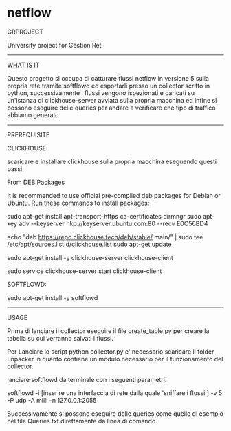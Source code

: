 # netflow

GRPROJECT

University project for Gestion Reti

---------------------------------------------------------------------------------------------------------------------------------
WHAT IS IT

Questo progetto si occupa di catturare flussi netflow in versione 5 sulla propria rete tramite softflowd ed esportarli presso un collector scritto in python, successivamente i flussi vengono ispezionati e caricati su un'istanza di clickhouse-server avviata sulla propria macchina ed infine si possono 
eseguire delle queries per andare a verificare che tipo di traffico abbiamo generato.

---------------------------------------------------------------------------------------------------------------------------------
PREREQUISITE

CLICKHOUSE:

scaricare e installare clickhouse sulla propria macchina eseguendo questi passi:

From DEB Packages

It is recommended to use official pre-compiled deb packages for Debian or Ubuntu. Run these commands to install packages:

sudo apt-get install apt-transport-https ca-certificates dirmngr sudo apt-key adv --keyserver hkp://keyserver.ubuntu.com:80 --recv E0C56BD4

echo "deb https://repo.clickhouse.tech/deb/stable/ main/" | sudo tee
/etc/apt/sources.list.d/clickhouse.list sudo apt-get update

sudo apt-get install -y clickhouse-server clickhouse-client

sudo service clickhouse-server start clickhouse-client


SOFTFLOWD:

sudo apt-get install -y softflowd

--------------------------------------------------------------------------------------------------------------------------------
USAGE

Prima di lanciare il collector eseguire il file create_table.py per creare la tabella su cui verranno salvati i flussi.

Per Lanciare lo script python collector.py e' necessario scaricare il folder unpacker in quanto contiene un modulo necessario per il funzionamento del collector.

lanciare softflowd da terminale con i seguenti parametri:

softflowd -i [inserire una interfaccia di rete dalla quale 'sniffare i flussi'] -v 5 -P udp -A milli -n 127.0.0.1:2055

Successivamente si possono eseguire delle queries come quelle di esempio nel file Queries.txt direttamente da linea di comando.

